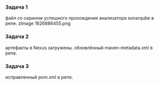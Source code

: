 ### Задача 1
файл со скрином успешного прохождения анализатора sonarqube в репе. zImage 1626886455.png


### Задача 2
артефакты в Nexus загружены.
обновлённый maven-metadata.xml в репе.

### Задача 3
исправленный pom.xml в репе.
